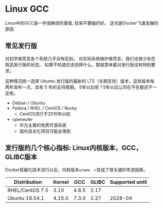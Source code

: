 # Linux GCC

Linux中的GCC是一件很麻烦的事情, 轻易不要碰的好。
这也是Docker飞速发展的原因

## 常见发行版

对初学者而言各个系统几乎没有区别。
对实际系统维护者而言，我们也很少处在挑选发行版的状态。
如果不知道应该选择什么，那就意味着对发行版没有特别要求。

这种情况统一选择 Ubuntu 发行版的最新的 LTS（长期支持）版本，这些版本每两年发布一次，具有 5 年的支持周期。
5年以后呢？5年以后公司在不在都还不一定呢。

- Debian / Ubuntu
- Fedora / RHEL / CentOS / Rocky
  - CentOS流行于2010年以前
- openeuler
  - 华为主推的免费开源系统
  - 国内自主化项目可能会用到
 
    
## 发行版的几个核心指标: Linux内核版本，GCC，GLIBC版本

Docker容器化技术流行以后，内核版本`uname -r`变成了很关键的考虑因素。

| Distribution     | Kernel | GCC   | GLIBC | Supported until |
|------------------|--------|-------|-------|-----------------|
| RHEL/CentOS 7.5  | 3.10   | 4.8.5 | 2.17  |                 |
| Ubuntu 18.04.1   | 4.15.0 | 7.3.0 | 2.27  | 2028-04         |
